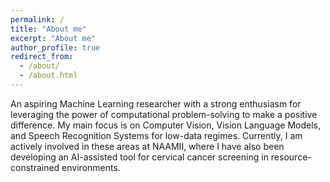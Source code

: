 ```yaml
---
permalink: /
title: "About me"
excerpt: "About me"
author_profile: true
redirect_from: 
  - /about/
  - /about.html
---
```


An aspiring Machine Learning researcher with a strong enthusiasm for leveraging the power of computational problem-solving to make a positive difference. My main focus is on Computer Vision, Vision Language Models, and Speech Recognition Systems for low-data regimes. Currently, I am actively involved in these areas at NAAMII, where I have also been developing an AI-assisted tool for cervical cancer screening in resource-constrained environments.


